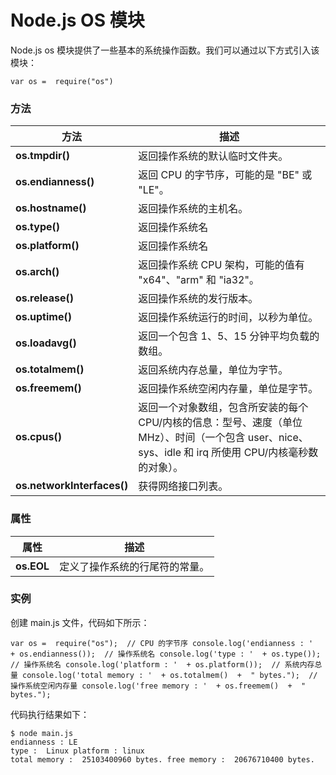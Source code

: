 # Node.js OS 模块



Node.js os 模块提供了一些基本的系统操作函数。我们可以通过以下方式引入该模块：

```
var os =  require("os")
```

### 方法

| 方法 | 描述 |
| --- | --- |
| **os.tmpdir()** | 返回操作系统的默认临时文件夹。 |
| **os.endianness()** | 返回 CPU 的字节序，可能的是 "BE" 或 "LE"。 |
| **os.hostname()** | 返回操作系统的主机名。 |
| **os.type()** | 返回操作系统名 |
| **os.platform()** | 返回操作系统名 |
| **os.arch()** | 返回操作系统 CPU 架构，可能的值有 "x64"、"arm" 和 "ia32"。 |
| **os.release()** | 返回操作系统的发行版本。 |
| **os.uptime()** | 返回操作系统运行的时间，以秒为单位。 |
| **os.loadavg()** | 返回一个包含 1、5、15 分钟平均负载的数组。 |
| **os.totalmem()** | 返回系统内存总量，单位为字节。 |
| **os.freemem()** | 返回操作系统空闲内存量，单位是字节。 |
| **os.cpus()** | 返回一个对象数组，包含所安装的每个 CPU/内核的信息：型号、速度（单位 MHz）、时间（一个包含 user、nice、sys、idle 和 irq 所使用 CPU/内核毫秒数的对象）。 |
| **os.networkInterfaces()** | 获得网络接口列表。 |

### 属性

| 属性 | 描述 |
| --- | --- |
| **os.EOL** | 定义了操作系统的行尾符的常量。 |

### 实例

创建 main.js 文件，代码如下所示：

```
var os =  require("os");  // CPU 的字节序 console.log('endianness : '  + os.endianness());  // 操作系统名 console.log('type : '  + os.type());  // 操作系统名 console.log('platform : '  + os.platform());  // 系统内存总量 console.log('total memory : '  + os.totalmem()  +  " bytes.");  // 操作系统空闲内存量 console.log('free memory : '  + os.freemem()  +  " bytes.");
```

代码执行结果如下：

```
$ node main.js
endianness : LE
type :  Linux platform : linux
total memory :  25103400960 bytes. free memory :  20676710400 bytes.
```

